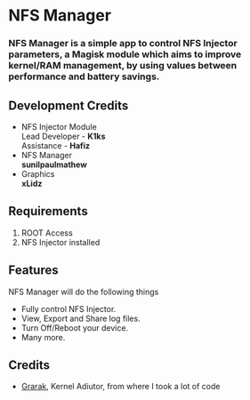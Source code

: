 # NFS Manager

### NFS Manager is a simple app to control NFS Injector parameters, a Magisk module which aims to improve kernel/RAM management, by using values between performance and battery savings.

## Development Credits
* NFS Injector Module<br>Lead Developer - <b>K1ks</b><br>Assistance - <b>Hafiz</b>
* NFS Manager<br><b>sunilpaulmathew</b>
* Graphics<br><b>xLidz</b>

## Requirements
1. ROOT Access
2. NFS Injector installed

## Features
NFS Manager will do the following things
* Fully control NFS Injector.
* View, Export and Share log files.
* Turn Off/Reboot your device.
* Many more.

## Credits
* [Grarak](https://github.com/Grarak/), Kernel Adiutor, from where I took a lot of code
